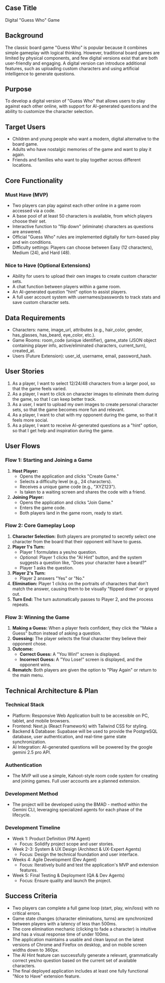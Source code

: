 ## Case Title
Digital "Guess Who" Game

## Background
The classic board game "Guess Who" is popular because it combines simple gameplay with logical thinking. However, traditional board games are limited by physical components, and few digital versions exist that are both user-friendly and engaging. A digital version can introduce additional features, such as uploading custom characters and using artificial intelligence to generate questions.

## Purpose
To develop a digital version of "Guess Who" that allows users to play against each other online, with support for AI-generated questions and the ability to customize the character selection.

## Target Users
-   Children and young people who want a modern, digital alternative to the board game.
-   Adults who have nostalgic memories of the game and want to play it again.
-   Friends and families who want to play together across different locations.

## Core Functionality

### Must Have (MVP)
-   Two players can play against each other online in a game room accessed via a code.
-   A base pool of at least 50 characters is available, from which players choose their set.
-   Interactive function to "flip down" (eliminate) characters as questions are answered.
-   Official "Guess Who" rules are implemented digitally for turn-based play and win conditions.
-   Difficulty settings: Players can choose between Easy (12 characters), Medium (24), and Hard (48).

### Nice to Have (Optional Extensions)
-   Ability for users to upload their own images to create custom character sets.
-   A chat function between players within a game room.
-   An AI-generated question "hint" option to assist players.
-   A full user account system with usernames/passwords to track stats and save custom character sets.

## Data Requirements
-   Characters: name, image_url, attributes (e.g., hair_color, gender, has_glasses, has_beard, eye_color, etc.).
-   Game Rooms: room_code (unique identifier), game_state (JSON object containing player info, active/eliminated characters, current_turn), created_at.
-   Users (Future Extension): user_id, username, email, password_hash.

## User Stories
1.  As a player, I want to select 12/24/48 characters from a larger pool, so that the game feels varied.
2.  As a player, I want to click on character images to eliminate them during the game, so that I can keep better track.
3.  As a user, I want to upload my own images to create personal character sets, so that the game becomes more fun and relevant.
4.  As a player, I want to chat with my opponent during the game, so that it feels more social.
5.  As a player, I want to receive AI-generated questions as a "hint" option, so that I get help and inspiration during the game.

## User Flows

### Flow 1: Starting and Joining a Game
1.  **Host Player:**
    *   Opens the application and clicks "Create Game."
    *   Selects a difficulty level (e.g., 24 characters).
    *   Receives a unique game code (e.g., "XYZ123").
    *   Is taken to a waiting screen and shares the code with a friend.
2.  **Joining Player:**
    *   Opens the application and clicks "Join Game."
    *   Enters the game code.
    *   Both players land in the game room, ready to start.

### Flow 2: Core Gameplay Loop
1.  **Character Selection:** Both players are prompted to secretly select one character from the board that their opponent will have to guess.
2.  **Player 1's Turn:**
    *   Player 1 formulates a yes/no question.
    *   *Optional:* Player 1 clicks the "AI Hint" button, and the system suggests a question like, "Does your character have a beard?"
    *   Player 1 asks the question.
3.  **Player 2's Turn:**
    *   Player 2 answers "Yes" or "No."
4.  **Elimination:** Player 1 clicks on the portraits of characters that don't match the answer, causing them to be visually "flipped down" or grayed out.
5.  **Turn End:** The turn automatically passes to Player 2, and the process repeats.

### Flow 3: Winning the Game
1.  **Making a Guess:** When a player feels confident, they click the "Make a Guess" button instead of asking a question.
2.  **Guessing:** The player selects the final character they believe their opponent chose.
3.  **Outcome:**
    *   **Correct Guess:** A "You Win!" screen is displayed.
    *   **Incorrect Guess:** A "You Lose!" screen is displayed, and the opponent wins.
4.  **Rematch:** Both players are given the option to "Play Again" or return to the main menu.


## Technical Architecture & Plan

### Technical Stack
-   Platform: Responsive Web Application built to be accessible on PC, tablet, and mobile browsers.
-   Frontend: Next.js (React Framework) with Tailwind CSS for styling.
-   Backend & Database: Supabase will be used to provide the PostgreSQL database, user authentication, and real-time game state synchronization.
-   AI Integration: AI-generated questions will be powered by the google gemini 2.5 pro API.

### Authentication
-   The MVP will use a simple, Kahoot-style room code system for creating and joining games. Full user accounts are a planned extension.

### Development Method
-   The project will be developed using the BMAD - method within the Gemini CLI, leveraging specialized agents for each phase of the lifecycle.

### Development Timeline
- Week 1: Product Definition (PM Agent)
  - Focus: Solidify project scope and user stories.
- Week 2-3: System & UX Design (Architect & UX-Expert Agents)
  - Focus: Design the technical foundation and user interface.
- Weeks 4: Agile Development (Dev Agent)
  - Focus: Iteratively build and test the application's MVP and extension features.
- Week 5: Final Testing & Deployment (QA & Dev Agents)
  - Focus: Ensure quality and launch the project.

## Success Criteria
-   Two players can complete a full game loop (start, play, win/loss) with no critical errors.
-   Game state changes (character eliminations, turns) are synchronized between players with a latency of less than 500ms.
-   The core elimination mechanic (clicking to fade a character) is intuitive and has a visual response time of under 100ms.
-   The application maintains a usable and clean layout on the latest versions of Chrome and Firefox on desktop, and on mobile screen widths down to 360px.
-   The AI Hint feature can successfully generate a relevant, grammatically correct yes/no question based on the current set of available characters.
-   The final deployed application includes at least one fully functional "Nice to Have" extension feature.


